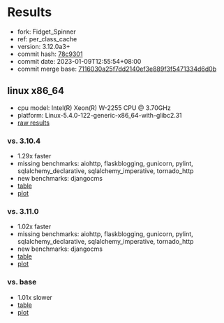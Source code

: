 # Results

- fork: Fidget_Spinner
- ref: per_class_cache
- version: 3.12.0a3+
- commit hash: [78c9301](https://github.com/Fidget_Spinner/cpython/commit/78c9301)
- commit date: 2023-01-09T12:55:54+08:00
- commit merge base: [7116030a25f7dd2140ef3e889f3f5471334d6d0b](https://github.com/Fidget_Spinner/cpython/commit/7116030a25f7dd2140ef3e889f3f5471334d6d0b)

## linux x86_64

- cpu model: Intel(R) Xeon(R) W-2255 CPU @ 3.70GHz
- platform: Linux-5.4.0-122-generic-x86_64-with-glibc2.31
- [raw results](bm-20230109-linux-x86_64-Fidget_Spinner-per_class_cache-3.12.0a3%2B-78c9301.json)

### vs. 3.10.4

- 1.29x faster
- missing benchmarks: aiohttp, flaskblogging, gunicorn, pylint, sqlalchemy_declarative, sqlalchemy_imperative, tornado_http
- new benchmarks: djangocms
- [table](bm-20230109-linux-x86_64-Fidget_Spinner-per_class_cache-3.12.0a3%2B-78c9301-vs-3.10.4.md)
- [plot](bm-20230109-linux-x86_64-Fidget_Spinner-per_class_cache-3.12.0a3%2B-78c9301-vs-3.10.4.png)

### vs. 3.11.0

- 1.02x faster
- missing benchmarks: aiohttp, flaskblogging, gunicorn, pylint, sqlalchemy_declarative, sqlalchemy_imperative, tornado_http
- new benchmarks: djangocms
- [table](bm-20230109-linux-x86_64-Fidget_Spinner-per_class_cache-3.12.0a3%2B-78c9301-vs-3.11.0.md)
- [plot](bm-20230109-linux-x86_64-Fidget_Spinner-per_class_cache-3.12.0a3%2B-78c9301-vs-3.11.0.png)

### vs. base

- 1.01x slower
- [table](bm-20230109-linux-x86_64-Fidget_Spinner-per_class_cache-3.12.0a3%2B-78c9301-vs-base.md)
- [plot](bm-20230109-linux-x86_64-Fidget_Spinner-per_class_cache-3.12.0a3%2B-78c9301-vs-base.png)

